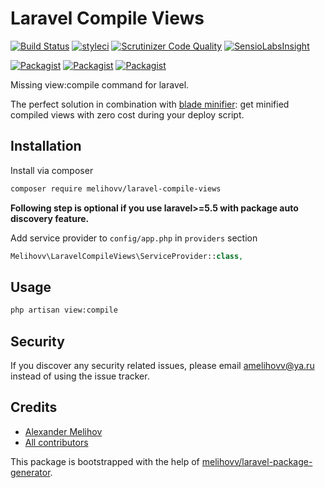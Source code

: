 # Laravel Compile Views

[![Build Status](https://travis-ci.org/melihovv/laravel-compile-views.svg?branch=master)](https://travis-ci.org/melihovv/laravel-compile-views)
[![styleci](https://styleci.io/repos/109587030/shield)](https://styleci.io/repos/109587030)
[![Scrutinizer Code Quality](https://scrutinizer-ci.com/g/melihovv/laravel-compile-views/badges/quality-score.png?b=master)](https://scrutinizer-ci.com/g/melihovv/laravel-compile-views/?branch=master)
[![SensioLabsInsight](https://insight.sensiolabs.com/projects/28893314-076d-4940-bfc2-d5aac1bfec0b/mini.png)](https://insight.sensiolabs.com/projects/28893314-076d-4940-bfc2-d5aac1bfec0b)

[![Packagist](https://img.shields.io/packagist/v/melihovv/laravel-compile-views.svg)](https://packagist.org/packages/melihovv/laravel-compile-views)
[![Packagist](https://poser.pugx.org/melihovv/laravel-compile-views/d/total.svg)](https://packagist.org/packages/melihovv/laravel-compile-views)
[![Packagist](https://img.shields.io/packagist/l/melihovv/laravel-compile-views.svg)](https://packagist.org/packages/melihovv/laravel-compile-views)

Missing view:compile command for laravel.

The perfect solution in combination with [blade minifier](https://github.com/HTMLMin/Laravel-HTMLMin): get minified compiled views with zero cost during your deploy script.

## Installation

Install via composer
```bash
composer require melihovv/laravel-compile-views
```

**Following step is optional if you use laravel>=5.5 with package
auto discovery feature.**

Add service provider to `config/app.php` in `providers` section
```php
Melihovv\LaravelCompileViews\ServiceProvider::class,
```

## Usage

```bash
php artisan view:compile
```

## Security

If you discover any security related issues, please email amelihovv@ya.ru
instead of using the issue tracker.

## Credits

- [Alexander Melihov](https://github.com/melihovv/laravel-compile-views)
- [All contributors](https://github.com/melihovv/laravel-compile-views/graphs/contributors)

This package is bootstrapped with the help of
[melihovv/laravel-package-generator](https://github.com/melihovv/laravel-package-generator).
